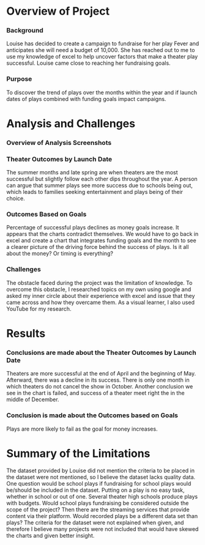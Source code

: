 # Overview of Project

### Background
Louise has decided to create a campaign to fundraise for her play Fever and anticipates she will need a budget of 10,000. She has reached out to me to use my knowledge of excel to help uncover factors that make a theater play successful. Louise came close to reaching her fundraising goals.

### Purpose 
To discover the trend of plays over the months within the year and if launch dates of plays combined with funding goals impact campaigns. 

# Analysis and Challenges
### Overview of Analysis Screenshots 
### Theater Outcomes by Launch Date
The summer months and late spring are when theaters are the most successful but slightly follow each other dips throughout the year. A person can argue that summer plays see more success due to schools being out, which leads to families seeking entertainment and plays being of their choice.

### Outcomes Based on Goals 
Percentage of successful plays declines as money goals increase. It appears that the charts contradict themselves. We would have to go back in excel and create a chart that integrates funding goals and the month to see a clearer picture of the driving force behind the success of plays. Is it all about the money? Or timing is everything? 

### Challenges 
The obstacle faced during the project was the limitation of knowledge. To overcome this obstacle, I researched topics on my own using google and asked my inner circle about their experience with excel and issue that they came across and how they overcame them. As a visual learner, I also used YouTube for my research.  

# Results
### Conclusions are made about the Theater Outcomes by Launch Date 
Theaters are more successful at the end of April and the beginning of May. Afterward, there was a decline in its success. There is only one month in which theaters do not cancel the show in October. Another conclusion we see in the chart is failed, and success of a theater meet right the in the middle of December. 

### Conclusion is made about the Outcomes based on Goals 
Plays are more likely to fail as the goal for money increases.

# Summary of the Limitations
The dataset provided by Louise did not mention the criteria to be placed in the dataset were not mentioned, so I believe the dataset lacks quality data. One question would be school plays if fundraising for school plays would be/should be included in the dataset. Putting on a play is no easy task, whether in school or out of one. Several theater high schools produce plays with budgets. Would school plays fundraising be considered outside the scope of the project? Then there are the streaming services that provide content via their platform. Would recorded plays be a different data set than plays? The criteria for the dataset were not explained when given, and therefore I believe many projects were not included that would have skewed the charts and given better insight.
